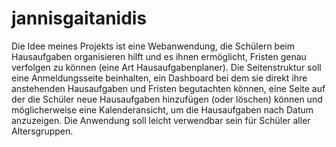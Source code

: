 # jannisgaitanidis
Die Idee meines Projekts ist eine Webanwendung, die Schülern beim Hausaufgaben organisieren hilft und es ihnen ermöglicht, Fristen genau verfolgen zu können (eine Art Hausaufgabenplaner). Die Seitenstruktur soll eine Anmeldungsseite beinhalten, ein Dashboard bei dem sie direkt ihre anstehenden Hausaufgaben und Fristen begutachten können, eine Seite auf der die Schüler neue Hausaufgaben hinzufügen (oder löschen) können und möglicherweise eine Kalenderansicht, um die Hausaufgaben nach Datum anzuzeigen. 
Die Anwendung soll leicht verwendbar sein für Schüler aller Altersgruppen.
